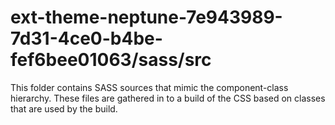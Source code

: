 # ext-theme-neptune-7e943989-7d31-4ce0-b4be-fef6bee01063/sass/src

This folder contains SASS sources that mimic the component-class hierarchy. These files
are gathered in to a build of the CSS based on classes that are used by the build.
